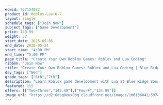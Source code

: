 ```yaml
---
ecwid: 767154072
product_id: Roblox-Lua-6-7
layout: single
schedule_tags: ["Join Now"]
subject_tags: ["Game Development"]
price: 149.99
weight: 37
start_date: 2025-09-06
end_date: 2026-05-24
start_time: "4:00 PM"
end_time: "5:00 PM"
page_title: "Create Your Own Roblox Games: Roblox and Lua Coding"
ribbon: "Join Now"
title: "Create Your Own Roblox Games: Roblox and Lua Coding | Blue Ridge Boost"
day_tags: ["Wed"]
grade_tags: ["6th","7th"]
description: "Learn Roblox game development with Lua at Blue Ridge Boost. Build, script, and publish your own games with guided instruction and hands-on projects. Charlottesville, VA. Contact (434) 260-0636 or nora@blueridgeboost.com ." 
featured: 155
offers: [["Two-Three","142.49"],["Four+","134.99"]]
image_url: "https://d2j6dbq0eux0bg.cloudfront.net/images/106136041/5074297550.png"
---
```

